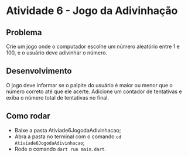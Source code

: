 # Atividade 6 - Jogo da Adivinhação 
## Problema

Crie um jogo onde o computador escolhe um número aleatório entre 1 e 100, e
o usuário deve adivinhar o número.

## Desenvolvimento

O jogo deve informar se o palpite do usuário é maior ou menor que o
número correto até que ele acerte. Adicione um contador de tentativas e exiba o número
total de tentativas no final.

## Como rodar

- Baixe a pasta Ativiade6JogodaAdivinhacao;
- Abra a pasta no terminal com o comando `cd Ativiade6JogodaAdivinhacao`;
- Rode o comando `dart run main.dart`.


